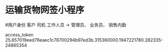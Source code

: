 # 运输货物网签小程序

#用户身份
客户
司机
工作人员  ->  管理员、 业务员、 销售内勤

access_token  25.657019eed76eaec1c78700294b97ed3b.315360000.1947221780.282335-24865354